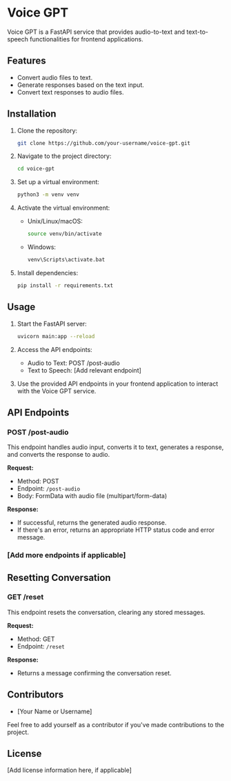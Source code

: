 # Voice GPT

Voice GPT is a FastAPI service that provides audio-to-text and text-to-speech functionalities for frontend applications.

## Features

- Convert audio files to text.
- Generate responses based on the text input.
- Convert text responses to audio files.

## Installation

1. Clone the repository:

    ```bash
    git clone https://github.com/your-username/voice-gpt.git
    ```

2. Navigate to the project directory:

    ```bash
    cd voice-gpt
    ```

3. Set up a virtual environment:

    ```bash
    python3 -m venv venv
    ```

4. Activate the virtual environment:

    - Unix/Linux/macOS:

        ```bash
        source venv/bin/activate
        ```

    - Windows:

        ```bash
        venv\Scripts\activate.bat
        ```

5. Install dependencies:

    ```bash
    pip install -r requirements.txt
    ```

## Usage

1. Start the FastAPI server:

    ```bash
    uvicorn main:app --reload
    ```

2. Access the API endpoints:

    - Audio to Text: POST /post-audio
    - Text to Speech: [Add relevant endpoint]

3. Use the provided API endpoints in your frontend application to interact with the Voice GPT service.

## API Endpoints

### POST /post-audio

This endpoint handles audio input, converts it to text, generates a response, and converts the response to audio.

**Request:**

- Method: POST
- Endpoint: `/post-audio`
- Body: FormData with audio file (multipart/form-data)

**Response:**

- If successful, returns the generated audio response.
- If there's an error, returns an appropriate HTTP status code and error message.

### [Add more endpoints if applicable]

## Resetting Conversation

### GET /reset

This endpoint resets the conversation, clearing any stored messages.

**Request:**

- Method: GET
- Endpoint: `/reset`

**Response:**

- Returns a message confirming the conversation reset.

## Contributors

- [Your Name or Username]

Feel free to add yourself as a contributor if you've made contributions to the project.

## License

[Add license information here, if applicable]
